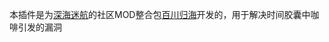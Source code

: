 本插件是为[深海迷航](https://store.steampowered.com/app/264710)的社区MOD整合包[百川归海](https://www.bilibili.com/video/BV1SVefz7ETc)开发的，用于解决时间胶囊中咖啡引发的漏洞
